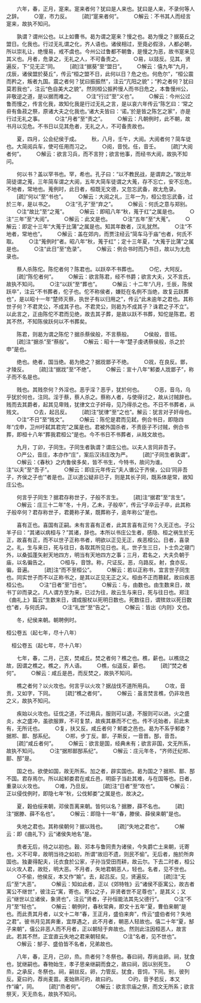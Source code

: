 <!-- { "loadSidebar": true } -->
　　六年，春，正月，寔来。寔来者何？犹曰是人来也。犹曰是人来，不录何等人之辞。
　　○寔，巿力反。
　　[疏]“寔来者何”。
　　○解云：不书其人而经言寔来，故执不知问。

　　孰谓？谓州公也。以上如曹书。曷为谓之寔来？慢之也。曷为慢之？据葵丘之盟日。化我也。行过无礼谓之化，齐人语也。诸侯相过，至竟必假涂，人都必朝，所以崇礼让，绝慢易，戒不虞也。今州公过鲁都不朝鲁，是慢之为恶，故书寔来见其义也。月者，危录之，无礼之人，不可备责之。
　　○易，以豉反。见其，贤遍反，下“见无正”同。
　　[疏]注“据葵”至“盟日”。
　　○解云：僖九年“九月，戊辰，诸侯盟於葵丘”，传云“桓之盟不日，此何以日？危之也。何危尔”，“桓公震而矜之，叛者九国。震之者何？犹曰振振然”，注云“亢阳之貌”；“矜之者何？犹曰莫若我也”，注云“色自美大之貌”。然则桓公振矜慢人而书日危之，本鲁慢州公，非敬逆之道，是以据而难之。
　　○注“行过”至“义也”。
　　○解云：今州公过鲁而慢之，传言化我，故知化我是行过无礼之言，是以哀六年传云“陈乞曰：‘常之毌有鱼菽之祭，原诸大夫之化我也。’诸大夫皆曰：‘诺。’於是皆之陈乞之家”，亦是行过无礼之事。
　　○注“月者”至“责之”。
　　○解云：凡朝例时，此不朝，故书月以见危。不书日以见其危者，无礼之人，不可备责故也。

　　夏，四月，公会纪侯于成。
　　秋，八月，壬午，大阅。大阅者何？简车徒也。大简阅兵车，使可任用而习之。
　　○阅，音悦。任，音壬。
　　[疏]“大阅者何”。
　　○解云：欲言习兵，而不言狩；欲言他事，而经书大阅，故执不知问。

　　何以书？盖以罕书也。罕，希也。孔子曰：“以不教民战，是谓弃之。”故比年简徒谓之蒐，三年简车谓之大阅，五年大简车徒谓之大蒐，存不忘亡，安不忘危。不地者，常地也。蒐例时，此日者，桓既无文德，又忽忘武备，故尢危录。
　　[疏]“何以”至“书也”。
　　○解云：大阅之礼，三年一为，桓公忽忘武备，过於三年，是以书之。
　　○注“孔子”至“弃之”。
　　○解云：何氏之意与郑别。
　　○注“故比”至“之蒐”。
　　○解云：即昭八年“秋，蒐于红”之属是也。
　　○注“三年”至“大阅”。
　　○解云：此文是也。
　　○注“五年”至“大蒐”。
　　○解云：即定十三年“大蒐于比蒲”之属是也。知其年数者，汉礼犹然。
　　○注“不地者，常地也”。
　　○解云：盖在郊内，而贾注经云“简车马于庙”也者，何氏不取。
　　○注“蒐例时”者。昭八年“秋，蒐于红”；定十三年夏，“大蒐于比蒲”之属是也。
　　○注“此日”至“危录”。
　　○解云：例合书时而乃书日，故以为尢危录也。

　　蔡人杀陈佗。陈佗者何？陈君也。以跃卒不书葬也。
　　○佗，大阿反。
　　[疏]“陈佗者何”。
　　○解云：欲言陈君，经不书爵；欲言大夫，又不言氏，故执不知问。
　　○注“以跃”至“葬也”。
　　○解云：十二年“八月，壬辰，陈侯跃卒”，注云“不书葬者，佗子也。佗不称侯者，嫌贬在名例不当绝，故复云跃葬也”，是以昭十一年“楚师灭蔡，执世子有以归用之”，传云“此未逾年之君也。其称世子何？不君灵公，不成其子也。不君灵公，则曷为不成其子？诛君之子不立”。以此言之，正由陈佗不君而见绝，故去其子葬，是故以跃不书葬，知佗是陈君。若其不然，不知陈侯跃何以不书葬矣。

　　陈君，则曷为谓之陈佗？据杀蔡侯般，不言蔡般。
　　○侯般，音班。
　　[疏]注“据杀”至“蔡般”。
　　○解云：昭十一年“楚子虔诱蔡侯般，杀之於申”是也。

　　绝也。绝者，国当绝。曷为绝之？据戕鄫子不绝。
　　○戕，在良反。鄫，才陵反。
　　[疏]注“据戕”至“不绝”。
　　○解云：宣十八年“邾娄人戕鄫子”，称子而不名是也。

　　贱也。其贱奈何？外淫也。恶乎淫？恶乎，犹於何也。
　　○恶，音乌，乌乎犹於何也，注同。淫于蔡，蔡人杀之。蔡称人者，与使得讨之，故从讨贼辞也。贱而去其爵者，起其见卑贱，犹律文立子奸母，见乃得杀之也。不日不书葬者，从贱文。
　　○去，起吕反。
　　[疏]注“犹律”至“之也”。解云：犹言对子奸母也。
　　○注“不日”至“贱文”。
　　○解云：陈佗是君而见弑，例合书日，即隐四年“戊申，卫州吁弑其君完”之属是也。君被外国杀者，不责臣子不讨贼，例合书葬，即桓十八年“葬我君桓公”是也。今不书日不书葬者，从贱文故也。

　　九月，丁卯，子同生。子同生者孰谓？谓庄公也。以夫人言同非吾子。
　　○严公，音庄，本亦作“庄”，案后汉讳庄改为严。
　　[疏]“子同生者孰谓”。
　　○解云：《春秋》之内鲁侯多矣，皆不书生，今特书，故问为谁。
　　○注“以夫”至“吾子”。
　　○解云：即庄元年传云“夫人谮公于齐侯，公曰‘同非吾子，齐侯之子也’”者是也。正以道公疑非已子，则是其长子同，既系体是常，故知庄公也。

　　何言乎子同生？据君存称世子，子般不言生。
　　[疏]注“据君”至“言生”。
　　○解云：庄三十二年“冬，十月，乙未，子般卒”，传云“子卒云子卒，此其称子般卒何？君存称世子，君薨称子某，既葬称子，逾年称公”是也。

　　喜有正也。喜国有正嗣。未有言喜有正者，此其言喜有正何？久无正也。子公羊子曰：“其诸以病桓与？”其诸，辞也。本所以书庄公生者，感隐、桓之祸生於无正，故喜有正，而不以世子正称书者，明欲以正见无正，疾恶桓公。日者，喜录之。礼，生与来日，死与往日，各取其所见日也。礼，世子生三日，卜士负之寝门外，以桑弧蓬矢射天地四方，明当有天地四方之事；三月，君名之，大夫负朝于庙，以名徧告之。
　　○桓与，音馀。称，尺证反。恶，乌路反。射，食亦反。徧，音遍。
　　[疏]注“而不至桓公”。
　　○解云：若以正称书，宜言世子同生也。同实世子而不以正称书之，是其以正见无正之义。桓由不正而篡弑，故曰疾恶桓公也。
　　○注“日者”至“日也”。
　　○解云：与，由数也。由生数来日，故书丁卯而录之。凡人谓方至为来，已过为往，故云生与来日，死与往日也。郑注《曲礼上》篇云“生数来日，谓成服杖以死明日数也。死数往日，谓殡敛以死日数也”者，与何氏异。
　　○注“礼世”至“告之”。
　　○解云：皆出《内则》文也。

　　冬，纪侯来朝。朝聘例时。

桓公卷五（起七年，尽十八年）

　桓公卷五（起七年，尽十八年）

　　七年，春，二月，己亥，焚咸丘。焚之者何？樵之也。樵，薪也。以樵烧之故，因谓之樵之。樵之，齐人语。
　　○樵，似遥反，薪也。
　　[疏]“焚之者何”。
　　○解云：咸丘是邑，而反焚之，故执不知问。

　　樵之者何？以火攻也。何言乎以火攻？据战伐不道所用兵。
　　○攻，音贡，又如字，下同。
　　[疏]“樵之者何”。
　　○解云：虽言焚言樵，仍非攻邑之义，故执不知问。

　　疾始以火攻也。征伐之道，不过用兵，服则可以退，不服则可以进。火之盛炎，水之盛冲，虽欲服罪，不可复禁，故疾其暴而不仁也。传不讬始者，前此未有，无所讬也。
　　○复，扶又反。咸丘者何？邾娄之邑也。曷为不系乎邾娄？据郱、鄑、郚系纪。
　　○郱，步丁反。鄑，子斯反，一音晋。郚，音吾。
　　[疏]“咸丘者何”。
　　○解云：欲言是国，经典未有；欲言非国，文无所系，故执不知问。
　　○注“据郱鄑郚系纪”。
　　○解云：庄元年冬，“齐师迁纪郱、鄑、郚”是。

　　国之也。欲使如国，故无所系。加之者，辟实国也。曷为国之？据郱、鄑、郚不国。君存焉尔。所以起邾娄君在咸丘邑，明臣子当赴其难，与在国等也。日者，重录以火攻也。
　　○难，乃旦反。
　　[疏]注“日者”至“攻也”。
　　○解云：正以侵伐例时，即隐七年“秋，公伐邾娄”之属是也，故决之。

　　夏，穀伯绥来朝，邓侯吾离来朝。皆何以名？据滕，薛不名也。
　　[疏]注“据滕、薛不名也”。
　　○解云：即隐十一年“春，滕侯、薛侯来朝”是也。

　　失地之君也。其称侯朝何？据以贱也。
　　[疏]“失地之君也”。
　　○解云：即《曲礼下》云“诸侯失地名”是。

　　贵者无后，待之以初也。穀、邓本与鲁同贵为诸侯，今失爵亡土来朝，讬寄也，义不可卑，故明当待之如初，所谓“故旧不遗，则民不偷”。无后者，施於所奔国也。独妻得配夫，讬衣食於公家，子孙当受田而耕，故云尔。下去二时者，桓公以火攻人君，故贬，明大恶。不月者，失地君朝恶人，轻也。名者，见不世也。
　　○不偷，他侯反，本又作“媮”。去，起吕反。见，贤遍反。
　　[疏]注“无后”至“大恶”。
　　○解云：知如此者，正以《郊特牲》云“诸侯不臣寓公，故古者寓公不继世”，彼注云“寓，寄也。寄公之子，非贤者世不足尊也”，是其义；又云“继世以立诸侯，象贤也”，注云“贤者，子孙恒能法其先父德行”。
　　○注“不月”至“轻也”。
　　○解云：朝例时，春秋常典，即文十五年“夏，曹伯来朝”是也。而此责其月者，以文十二年“春，王正月，盛伯来奔”，传云“盛伯者何？失地之君”。彼书月见其奔重，宜厚遇之，此不月者，朝恶人轻故也。僖二十年“夏，郜子来朝”，僖公非恶人而不月者，正以朝轻于奔故也。然则此注因桓恶人，故言此。若其不然，正宜直云失地之君来朝轻矣。
　　○注“名者，见不世也”。
　　○解云：郜子、盛伯皆不名者，兄弟故也。

　　八年，春，正月，己卯，烝。烝者何？冬祭也。春曰祠，荐尚韭卵。祠，犹食也，犹继嗣也。春物始生，孝子思亲继嗣而食之，故曰祠，因以别死生。
　　○烝，之承反，冬祭也。祠，嗣丝反。卵，力管反。犹食，音饲，下同。别，彼列反。夏曰礿，荐尚麦苗。麦始熟可礿，故曰礿。
　　○礿，音予若反，本又作“禴”，同。
　　[疏]“烝者何”。
　　○解云：欲言宗庙之祭，而文无所系；欲言祭天，天无烝名，故执不知问。
